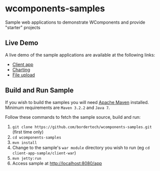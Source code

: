 # wcomponents-samples
Sample web applications to demonstrate WComponents and provide "starter" projects

## Live Demo
A live demo of the sample applications are available at the following links:
* [Client app](https://wcomponents-bordertech.rhcloud.com/client/app)
* [Charting](https://wcomponents-bordertech.rhcloud.com/chart/app)
* [File upload](https://wcomponents-bordertech.rhcloud.com/fileupload/app)

## Build and Run Sample
If you wish to build the samples you will need [Apache Maven](https://maven.apache.org/) installed. Minimum requirements are `Maven 3.2.2` and `Java 7`.

Follow these commands to fetch the sample source, build and run:

1. `git clone https://github.com/bordertech/wcomponents-samples.git` (first time only)
2. `cd wcomponents-samples`
3. `mvn install`
4. Change to the sample's `war module` directory you wish to run (eg `cd client-app-sample/client-war`)
5. `mvn jetty:run`
6.  Access sample at [http://localhost:8080/app](http://localhost:8080/app)
